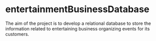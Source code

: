 # entertainmentBusinessDatabase
The aim of the project is to develop a relational database to store the information related to entertaining business organizing events for its customers.
